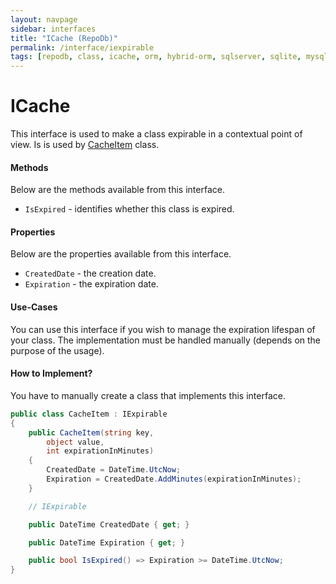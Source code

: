 ```yaml
---
layout: navpage
sidebar: interfaces
title: "ICache (RepoDb)"
permalink: /interface/iexpirable
tags: [repodb, class, icache, orm, hybrid-orm, sqlserver, sqlite, mysql, postgresql]
---
```


# ICache

This interface is used to make a class expirable in a contextual point of view. Is is used by [CacheItem](/class/cacheitem) class.

#### Methods

Below are the methods available from this interface.

- `IsExpired` - identifies whether this class is expired.

#### Properties

Below are the properties available from this interface.

- `CreatedDate` - the creation date.
- `Expiration` - the expiration date.

#### Use-Cases

You can use this interface if you wish to manage the expiration lifespan of your class. The implementation must be handled manually (depends on the purpose of the usage).

#### How to Implement?

You have to manually create a class that implements this interface.

```csharp
public class CacheItem : IExpirable
{
    public CacheItem(string key,
        object value,
        int expirationInMinutes)
    {
        CreatedDate = DateTime.UtcNow;
        Expiration = CreatedDate.AddMinutes(expirationInMinutes);
    }

    // IExpirable

    public DateTime CreatedDate { get; }

    public DateTime Expiration { get; }

    public bool IsExpired() => Expiration >= DateTime.UtcNow;
}
```